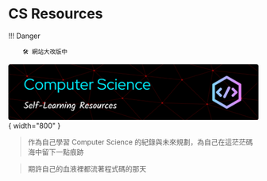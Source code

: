 # CS Resources

!!! Danger

        🛠️ 網站大改版中

![Banner](./src/banner.png){ width="800" }

> 作為自己學習 Computer Science 的紀錄與未來規劃，為自己在這茫茫碼海中留下一點痕跡

> 期許自己的血液裡都流著程式碼的那天
